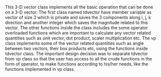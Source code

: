 This 3-D vector class implements all the basic operation that can be done on a 3-D vector.
The first class named tdvector have member variable as vector of size 3 which is private and saves the 3 components along i, j, k direction and another integer which saves the magnitude related to this vector.
The other functions inside the class includes the some operator overloaded functions which are important to calculate any vector related quantities such as unit vector, dot product, scaler multiplication etc.
The vp class implements some of the vector related quantities such as angle between two vectors, their box products etc, using the functions inside tdvector class. 
The important design decision was to separate tdvector from vp class so that the user has access to all the crude functions in the form of operator, to make functions according to his/her needs, like the functions implemented in vp class. 
